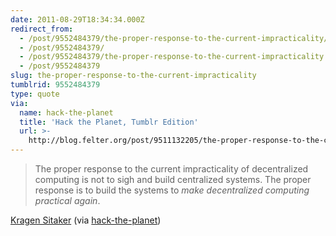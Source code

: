 ```yaml
---
date: 2011-08-29T18:34:34.000Z
redirect_from:
  - /post/9552484379/the-proper-response-to-the-current-impracticality/
  - /post/9552484379/
  - /post/9552484379/the-proper-response-to-the-current-impracticality
  - /post/9552484379
slug: the-proper-response-to-the-current-impracticality
tumblrid: 9552484379
type: quote
via:
  name: hack-the-planet
  title: 'Hack the Planet, Tumblr Edition'
  url: >-
    http://blog.felter.org/post/9511132205/the-proper-response-to-the-current-impracticality
---
```

> The proper response to the current impracticality of decentralized computing is not to sigh and build centralized systems. The proper response is to build the systems to <em>make decentralized computing practical again</em>.

<a href="http://lists.canonical.org/pipermail/kragen-tol/2011-August/000938.html">Kragen Sitaker</a> (via <a href="http://blog.felter.org/" class="tumblr_blog">hack-the-planet</a>)

